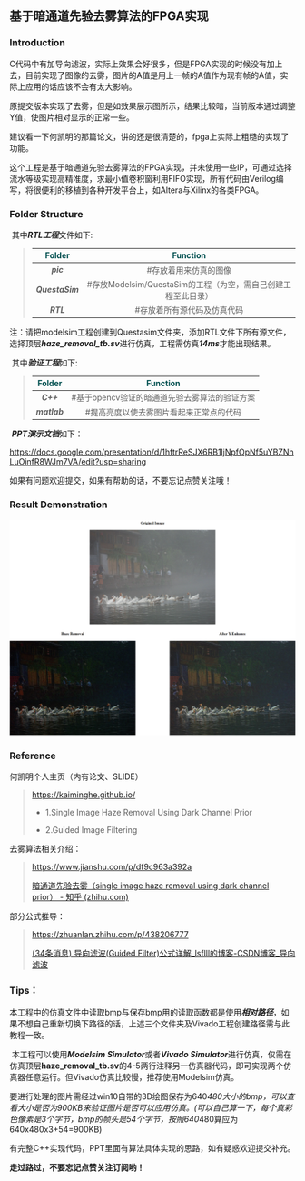 ## 基于暗通道先验去雾算法的FPGA实现

### Introduction

​	C代码中有加导向滤波，实际上效果会好很多，但是FPGA实现的时候没有加上去，目前实现了图像的去雾，图片的A值是用上一帧的A值作为现有帧的A值，实际上应用的话应该不会有太大影响。

​	原提交版本实现了去雾，但是如效果展示图所示，结果比较暗，当前版本通过调整Y值，使图片相对显示的正常一些。

​	建议看一下何凯明的那篇论文，讲的还是很清楚的，fpga上实际上粗糙的实现了功能。

​	这个工程是基于暗通道先验去雾算法的FPGA实现，并未使用一些IP，可通过选择流水等级实现高精准度，求最小值卷积窗利用FIFO实现，所有代码由Verilog编写，将很便利的移植到各种开发平台上，如Altera与Xilinx的各类FPGA。

### Folder Structure

​	其中***RTL工程***文件如下:

> | <font color=#004F4F>Folder</font> |             <font color=#004F4F>Function</font>              |
> | :-------------------------------: | :----------------------------------------------------------: |
> |             ***pic***             |                    #存放着用来仿真的图像                     |
> |          ***QuestaSim***          | #存放Modelsim/QuestaSim的工程（为空，需自己创建工程至此目录） |
> |             ***RTL***             |                 #存放着所有源代码及仿真代码                  |

注：请把modelsim工程创建到Questasim文件夹，添加RTL文件下所有源文件，选择顶层***haze_removal_tb.sv***进行仿真，工程需仿真***14ms***才能出现结果。

​	其中***验证工程***如下:

> | <font color=#004F4F>Folder</font> |      <font color=#004F4F>Function</font>      |
> | :-------------------------------: | :-------------------------------------------: |
> |             ***C++***             | #基于opencv验证的暗通道先验去雾算法的验证方案 |
> |           ***matlab***            |    #提高亮度以使去雾图片看起来正常点的代码    |

​	***PPT演示文档***如下：

https://docs.google.com/presentation/d/1hftrReSJX6RB1ljNpfOpNf5uYBZNhLuOinfR8WJm7VA/edit?usp=sharing

如果有问题欢迎提交，如果有帮助的话，不要忘记点赞关注哦！



### Result Demonstration

![combine](pic/combine.png)



### Reference

何凯明个人主页（内有论文、SLIDE）

> https://kaiminghe.github.io/
>
> - 1.Single Image Haze Removal Using Dark Channel Prior
>
> - 2.Guided Image Filtering

去雾算法相关介绍：

> https://www.jianshu.com/p/df9c963a392a
>
> [暗通道先验去雾（single image haze removal using dark channel prior） - 知乎 (zhihu.com)](https://zhuanlan.zhihu.com/p/28875405)

部分公式推导：

> https://zhuanlan.zhihu.com/p/438206777
>
> [(34条消息) 导向滤波(Guided Filter)公式详解_lsflll的博客-CSDN博客_导向滤波](https://blog.csdn.net/weixin_43194305/article/details/88959183)

### Tips：

​	本工程中的仿真文件中读取bmp与保存bmp用的读取函数都是使用***相对路径***，如果不想自己重新切换下路径的话，上述三个文件夹及Vivado工程创建路径需与此教程一致。

​	本工程可以使用***Modelsim Simulator***或者***Vivado Simulator***进行仿真，仅需在仿真顶层**haze_removal_tb.sv**的4-5两行注释另一仿真器代码，即可实现两个仿真器任意运行。但Vivado仿真比较慢，推荐使用Modelsim仿真。

​	要进行处理的图片需经过win10自带的3D绘图保存为640*480大小的bmp，可以查看大小是否为900KB来验证图片是否可以应用仿真。(可以自己算一下，每个真彩色像素是3个字节，bmp的帧头是54个字节，按照640*480算应为640x480x3+54=900KB)



​	有完整C++实现代码，PPT里面有算法具体实现的思路，如有疑惑欢迎提交补充。

**走过路过，不要忘记点赞关注订阅哟！**
